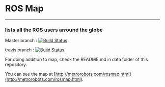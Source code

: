 # ROS Map
___
### lists all the ROS users arround the globe

Master branch :
[![Build Status](https://travis-ci.org/DLu/ros_map.svg?branch=master)](https://travis-ci.org/DLu/ros_map)


travis branch :
[![Build Status](https://travis-ci.org/DLu/ros_map.svg?branch=travis)](https://travis-ci.org/DLu/ros_map)


For doing addition to map, check the README.md in data folder of this repository.

You can see the map at [http://metrorobots.com/rosmap.html](http://metrorobots.com/rosmap.html).
